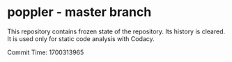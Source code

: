 # poppler - master branch

This repository contains frozen state of the repository.
Its history is cleared. It is used only for static code
analysis with Codacy.

Commit Time: 1700313965